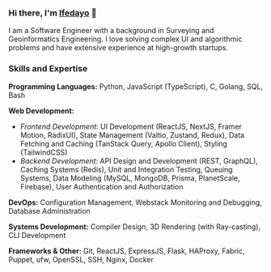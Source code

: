 ### Hi there, I'm [Ifedayo](https://www.ifedayo.tech/) 👋

I am a Software Engineer with a background in Surveying and Geoinformatics Engineering. I love solving complex UI and algorithmic problems and have extensive experience at high-growth startups.


### Skills and Expertise
**Programming Languages:** Python, JavaScript (TypeScript), C, Golang, SQL, Bash

**Web Development:** 

- _Frontend Development:_ UI Development (ReactJS, NextJS, Framer Motion, RadixUI), State Management (Valtio, Zustand, Redux), Data Fetching and Caching (TanStack Query, Apollo Client), Styling (TailwindCSS)
- _Backend Development:_ API Design and Development (REST, GraphQL), Caching Systems (Redis), Unit and Integration Testing, Queuing Systems, Data Modeling (MySQL, MongoDB, Prisma, PlanetScale, Firebase), User Authentication and Authorization

**DevOps:** Configuration Management, Webstack Monitoring and Debugging, Database Administration 

**Systems Development:** Compiler Design, 3D Rendering (with Ray-casting), CLI Development

**Frameworks & Other:** Git, ReactJS, ExpressJS, Flask, HAProxy, Fabric, Puppet, ufw, OpenSSL, SSH, Nginx, Docker
